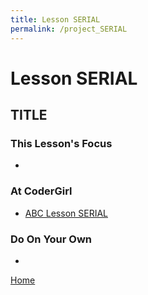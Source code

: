 ```yaml
---
title: Lesson SERIAL
permalink: /project_SERIAL
---
```


# Lesson SERIAL

## TITLE

### This Lesson's Focus
*

### At CoderGirl
* [ABC Lesson SERIAL]()

### Do On Your Own
*

[Home]( /web_group_cohort/project_track )
